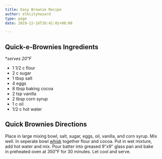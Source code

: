 ```yaml
---
title: Easy Brownie Recipe
author: elkcityhazard
type: page
date: 2019-12-16T16:41:01+00:00

---
```

## Quick-e-Brownies Ingredients

**serves 20&#8457;*

  * 1 1/2 c flour
  * 2 c sugar
  * 1 tbsp salt
  * 4 eggs
  * 8 tbsp baking cocoa
  * 2 tsp vanilla
  * 2 tbsp corn syrup
  * 1 c oil
  * 1/2 c hot water

## Quick Brownies Directions

Place in large mixing bowl, salt, sugar, eggs, oil, vanilla, and corn syrup. Mix well. In seperate bowl [whisk][1] together flour and cocoa. Put in wet mixture, add hot water and mix. Pour batter into greased 9&#8243;x9&#8243; glass pan and bake in preheated oven at 350&#8457; for 30 minutes. Let cool and serve.

 [1]: /wordpress/kitchen-tools-and-terms/